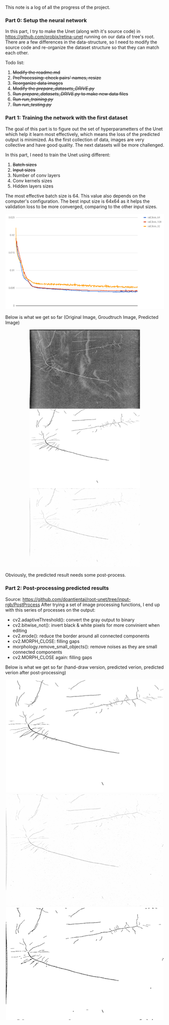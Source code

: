 This note is a log of all the progress of the project.

### Part 0: Setup the neural network
In this part, I try to make the Unet (along with it's source code) in https://github.com/orobix/retina-unet running on our data of tree's root. There are a few differences in the data-structure, so I need to modify the source code and re-organize the dataset structure so that they can match each other.

Todo list:
1. ~~Modify the readme.md~~
2. ~~PreProcessing: check pairs' names, resize~~
3. ~~Reorganize data images~~
4. ~~Modify the *prepare_datasets_DRIVE.py*~~
5. ~~Run *prepare_datasets_DRIVE.py* to make new data files~~
6. ~~Run *run_training.py*~~
7. ~~Run *run_testing.py*~~

### Part 1: Training the network with the first dataset
The goal of this part is to figure out the set of hyperparametters of the Unet which help it learn most effectively, which means the loss of the predicted output is minimized. As the first collection of data, images are very collective and have good quality. The next datasets will be more challenged.

In this part, I need to train the Unet using different:
1. ~~Batch sizes~~
2. ~~Input sizes~~
3. Number of conv layers
4. Conv kernels sizes
5. Hidden layers sizes

The most effective batch size is 64. This value also depends on the computer's configuration.
The best input size is 64x64 as it helps the validation loss to be more converged, comparing to the other input sizes.

![hehe](https://raw.githubusercontent.com/doantientai/root-unet/master/Experiments/input-sizes.png)

Below is what we get so far (Original Image, Groudtruch Image, Predicted Image)
<p align="center">
  <img src="https://raw.githubusercontent.com/doantientai/root-unet/input-rgb/Experiments/root_64/root_64_Original_GroundTruth_Prediction1.png" width="350"/>
</p>

Obviously, the predicted result needs some post-process.

### Part 2: Post-processing predicted results 
Source: https://github.com/doantientai/root-unet/tree/input-rgb/PostProcess
After trying a set of image processing functions, I end up with this series of processes on the output:
- cv2.adaptiveThreshold(): convert the gray output to binary
- cv2.bitwise_not(): invert black & white pixels for more convinient when editing
- cv2.erode(): reduce the border around all connected components
- cv2.MORPH_CLOSE: filling gaps
- morphology.remove_small_objects(): remove noises as they are small connected components
- cv2.MORPH_CLOSE again:  filling gaps

Below is what we get so far (hand-draw version, predicted verion, predicted verion after post-processing)
<p align="center">
  <img src="https://raw.githubusercontent.com/doantientai/root-unet/input-rgb/Experiments/root_64_rgb/TestResults/root_64_rgb_1_gtruth.png" width="500"/>
  <img src="https://raw.githubusercontent.com/doantientai/root-unet/input-rgb/Experiments/root_64_rgb/TestResults/root_64_rgb_1_predict.png" width="500"/>
  <img src="https://raw.githubusercontent.com/doantientai/root-unet/input-rgb/PostProcess/im_dn_inv.png" width="500"/>
</p>

